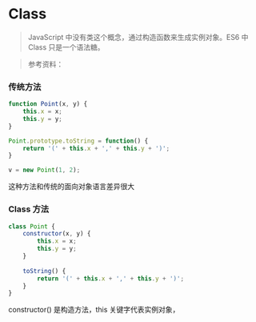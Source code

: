 # Class

> JavaScript 中没有类这个概念，通过构造函数来生成实例对象。ES6 中 Class 只是一个语法糖。

> 参考资料：

### 传统方法

```js
function Point(x, y) {
    this.x = x;
    this.y = y;
}

Point.prototype.toString = function() {
    return '(' + this.x + ',' + this.y + ')';
}

v = new Point(1, 2);
```

这种方法和传统的面向对象语言差异很大



### Class 方法

```js
class Point {
    constructor(x, y) {
        this.x = x;
        this.y = y;
    }
    
    toString() {
        return '(' + this.x + ',' + this.y + ')';
    }
}
```

constructor() 是构造方法，this 关键字代表实例对象，